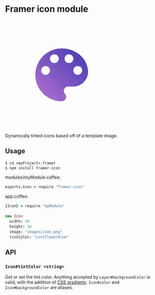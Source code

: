 
# Framer icon module

<a title="Example" href="http://share.framerjs.com/edojz1mvguvx/">
  <img src="example.gif" width="375">
</a>

Dynamically tinted icons based off of a template image.

## Usage
```shell
$ cd <myProject>.framer
$ npm install framer-icon
```

modules/myModule.coffee:
```coffeescript
exports.Icon = require "framer-icon"
```

app.coffee:
```coffeescript
{Icon} = require "myModule"

new Icon
  width: 30
  height: 30
  image: "images/icon.png"
  tintColor: "cornflowerblue"
```

## API

### `Icon#tintColor <string>`
Get or set the tint color. Anything accepted by `Layer#backgroundColor` is
valid, with the addition of [CSS gradients][gradients]. `Icon#color` and
`Icon#backgroundColor` are aliases.

[gradients]: https://developer.mozilla.org/en-US/docs/Web/CSS/gradient

